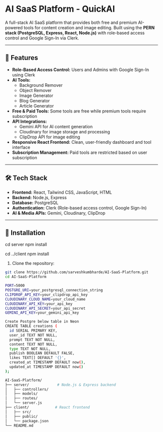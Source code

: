 # AI SaaS Platform - QuickAI

A full-stack AI SaaS platform that provides both free and premium AI-powered tools for content creation and image editing. Built using the **PERN stack (PostgreSQL, Express, React, Node.js)** with role-based access control and Google Sign-In via Clerk.

---

## 🚀 Features

- **Role-Based Access Control:** Users and Admins with Google Sign-In using Clerk
- **AI Tools:**
  - Background Remover
  - Object Remover
  - Image Generator
  - Blog Generator
  - Article Generator
- **Free & Paid Tools:** Some tools are free while premium tools require subscription
- **API Integrations:**
  - Gemini API for AI content generation
  - Cloudinary for image storage and processing
  - ClipDrop API for image editing
- **Responsive React Frontend:** Clean, user-friendly dashboard and tool interface
- **Subscription Management:** Paid tools are restricted based on user subscription

---

## 🛠️ Tech Stack

- **Frontend:** React, Tailwind CSS, JavaScript, HTML
- **Backend:** Node.js, Express
- **Database:** PostgreSQL
- **Authentication:** Clerk (Role-based access control, Google Sign-In)
- **AI & Media APIs:** Gemini, Cloudinary, ClipDrop

---

## 🔧 Installation
cd server
npm install

cd ../client
npm install

1. Clone the repository:
```bash
git clone https://github.com/sarveshkumbharde/AI-SaaS-Platform.git
cd AI-SaaS-Platform

PORT=5000
POSTGRE_URI=your_postgresql_connection_string
CLIPDROP_API_KEY=your_clipdrop_api_key
CLOUDINARY_CLOUD_NAME=your_cloud_name
CLOUDINARY_API_KEY=your_api_key
CLOUDINARY_API_SECRET=your_api_secret
GEMINI_API_KEY=your_gemini_api_key

Create Postgre below table in Neon
CREATE TABLE creations (
  id SERIAL PRIMARY KEY,
  user_id TEXT NOT NULL,
  prompt TEXT NOT NULL,
  content TEXT NOT NULL,
  type TEXT NOT NULL,
  publish BOOLEAN DEFAULT FALSE,
  likes TEXT[] DEFAULT '{}',
  created_at TIMESTAMP DEFAULT now(),
  updated_at TIMESTAMP DEFAULT now()
);

AI-SaaS-Platform/
├── server/             # Node.js & Express backend
│   ├── controllers/
│   ├── models/
│   ├── routes/
│   └── server.js
├── client/            # React frontend
│   ├── src/
│   ├── public/
│   └── package.json
└── README.md
